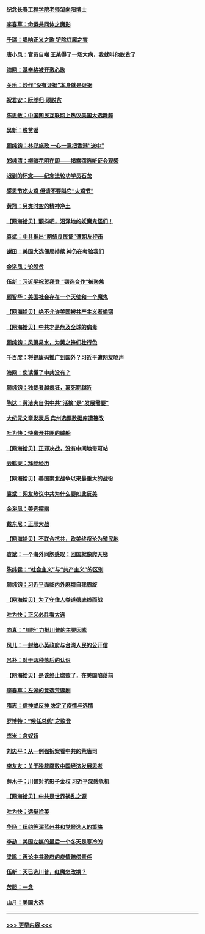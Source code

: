 #### [纪念长春工程学院老师邹向阳博士](../pages/nsc993/n12585390.md?t=12020851) 
#### [李春草：命运共同体之魔影](../pages/nsc993/n12585026.md?t=12020851) 
#### [千瑞：唱响正义之歌 铲除红魔之害](../pages/nsc993/n12585002.md?t=12020851) 
#### [唐小风：官员自嘲 王某得了一场大病，我就叫他脱贫了](../pages/nsc993/n12584981.md?t=12020851) 
#### [海网：基辛格被开激心歌](../pages/nsc993/n12584946.md?t=12020851) 
#### [关乐：炒作“没有证据”本身就是证据](../pages/nsc993/n12583146.md?t=12020851) 
#### [祝君安：阮郎归‧颂脱贫](../pages/nsc993/n12583119.md?t=12020851) 
#### [陈思敏：中国网民互联网上热议美国大选舞弊](../pages/nsc993/n12582845.md?t=12020851) 
#### [吴新：脱贫谣](../pages/nsc993/n12580839.md?t=12020851) 
#### [颜纯钩：林郑施政 一心一意把香港“送中”](../pages/nsc993/n12580805.md?t=12020851) 
#### [郑纯清：柳暗花明在即——揭露窃选听证会观感](../pages/nsc993/n12580795.md?t=12020851) 
#### [迟到的怀念——纪念法轮功学员石龙](../pages/nsc993/n12580245.md?t=12020851) 
#### [感恩节吃火鸡  但请不要叫它“火鸡节”](../pages/nsc993/n12580252.md?t=12020851) 
#### [黄翔：另类时空的精神净土](../pages/nsc993/n12578638.md?t=12020851) 
#### [【网海拾贝】颤抖吧，沼泽地的妖魔鬼怪们！](../pages/nsc993/n12578552.md?t=12020851) 
#### [袁斌：中共推出“网络良民证”遭网友抨击](../pages/nsc993/n12578511.md?t=12020851) 
#### [谢田：美国大选僵局持续 神仍在考验我们](../pages/nsc993/n12577432.md?t=12020851) 
#### [金浴凤：论脱贫](../pages/nsc993/n12576386.md?t=12020851) 
#### [伍新：习近平祝贺拜登 “窃选合作”被聚焦](../pages/nsc993/n12576358.md?t=12020851) 
#### [颜智华：美国社会存在一个天使和一个魔鬼](../pages/nsc993/n12574299.md?t=12020851) 
#### [【网海拾贝】绝不允许美国被共产主义者偷窃](../pages/nsc993/n12573396.md?t=12020851) 
#### [【网海拾贝】中共才是危及全球的病毒](../pages/nsc993/n12571204.md?t=12020851) 
#### [颜纯钩：风萧易水，为黄之锋们壮行色](../pages/nsc993/n12571487.md?t=12020851) 
#### [千百度：将健康码推广到国外？习近平遭网友呛声](../pages/nsc993/n12570808.md?t=12020851) 
#### [海网：您读懂了中共没有？](../pages/nsc993/n12570487.md?t=12020851) 
#### [颜纯钩：独裁者越疯狂，离死期越近](../pages/nsc993/n12569055.md?t=12020851) 
#### [陈达：黄洁夫自供中共“活摘”是“发展需要”](../pages/nsc993/n12568541.md?t=12020851) 
#### [大纪元文章发表后 宾州选票数据库遭篡改](../pages/nsc993/n12568105.md?t=12020851) 
#### [吐为快：快离开共匪的贼船](../pages/nsc993/n12568462.md?t=12020851) 
#### [【网海拾贝】正邪决战，没有中间地带可站](../pages/nsc993/n12568439.md?t=12020851) 
#### [云鹤天：拜登经历](../pages/nsc993/n12567294.md?t=12020851) 
#### [【网海拾贝】美国南北战争以来最重大的战役](../pages/nsc993/n12567247.md?t=12020851) 
#### [袁斌：网友热议中共为什么要如此反美](../pages/nsc993/n12567162.md?t=12020851) 
#### [金浴凤：美选探幽](../pages/nsc993/n12567147.md?t=12020851) 
#### [戴东尼：正邪大战](../pages/nsc993/n12567033.md?t=12020851) 
#### [【网海拾贝】不联合抗共，欧美终将沦为殖民地](../pages/nsc993/n12565068.md?t=12020851) 
#### [袁斌：一个海外同胞感叹：回国就像爬天梯](../pages/nsc993/n12564986.md?t=12020851) 
#### [陈纬霆：“社会主义”与“共产主义”的区别](../pages/nsc993/n12562417.md?t=12020851) 
#### [颜纯钩：习近平面临内外麻烦自我周旋](../pages/nsc993/n12563356.md?t=12020851) 
#### [【网海拾贝】为了守住人类道德底线而战](../pages/nsc993/n12562542.md?t=12020851) 
#### [吐为快：正义必胜看大选](../pages/nsc993/n12561967.md?t=12020851) 
#### [向真：“川粉”力挺川普的主要因素](../pages/nsc993/n12560774.md?t=12020851) 
#### [风儿：一封给小英政府与台湾人民的公开信](../pages/nsc993/n12560581.md?t=12020851) 
#### [吕朴：对于两种落后的认识](../pages/nsc993/n12560492.md?t=12020851) 
#### [【网海拾贝】是该终止腐败了，在美国陷落前](../pages/nsc993/n12559936.md?t=12020851) 
#### [李春草：左派的竞选荒诞剧](../pages/nsc993/n12558380.md?t=12020851) 
#### [隋志：信神或反神 决定了疫情与选情](../pages/nsc993/n12558255.md?t=12020851) 
#### [罗博特：“候任总统”之败登](../pages/nsc993/n12558189.md?t=12020851) 
#### [杰米：念奴娇](../pages/nsc993/n12558174.md?t=12020851) 
#### [刘忠平：从一例强拆案看中共的荒唐司](../pages/nsc993/n12558036.md?t=12020851) 
#### [李友友：关于独裁腐败中国经济发展思考](../pages/nsc993/n12558004.md?t=12020851) 
#### [薛木子：川普对抗影子金权 习近平深感危机](../pages/nsc993/n12557342.md?t=12020851) 
#### [【网海拾贝】中共是世界祸乱之源](../pages/nsc993/n12555353.md?t=12020851) 
#### [吐为快：选举拾英](../pages/nsc993/n12555041.md?t=12020851) 
#### [华旸：纽约等深蓝州共和党候选人的策略](../pages/nsc993/n12554309.md?t=12020851) 
#### [李劼：美国左媒的最后一个冬天是寒冷的](../pages/nsc993/n12552947.md?t=12020851) 
#### [梁鸣：再论中共政府的疫情赔偿责任](../pages/nsc993/n12553012.md?t=12020851) 
#### [伍新：天已选川普，红魔怎改换？](../pages/nsc993/n12552970.md?t=12020851) 
#### [苦胆：一念](../pages/nsc993/n12552957.md?t=12020851) 
#### [山月：美国大选](../pages/nsc993/n12552446.md?t=12020851) 

----
#### [ >>> 更早内容 <<< ](../indexes/nsc993-earlier.md)
